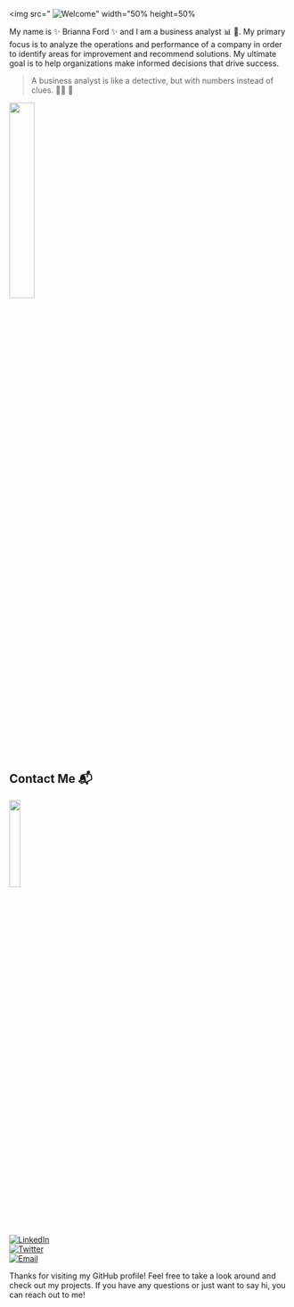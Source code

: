 <img src=" ![Welcome](https://user-images.githubusercontent.com/115441149/216049582-e5204842-a1d6-4240-b348-4e075d01d7c6.png)" 
width="50% height=50%

My name is :sparkles: Brianna Ford :sparkles: and I am a business analyst :bar_chart: :briefcase:. My primary focus is to analyze the operations and performance of a company in order to identify areas for improvement and recommend solutions. My ultimate goal is to help organizations make informed decisions that drive success.

> A business analyst is like a detective, but with numbers instead of clues. 🕵🏾 :mag_right:

<img src= "https://media.giphy.com/media/pjpGMumGzbS5LsaNp3/giphy.gif" width=30% height=30%>

## Contact Me :mailbox_with_mail:
<img src= https://media.giphy.com/media/bZAVf97vQyBeJsvAbD/giphy.gif width=20% height=20%>
</dt>
<dt>
<a href="https://www.linkedin.com/in/brianna--ford">
<img src="https://img.shields.io/badge/LinkedIn-0077B5?style=for-the-badge&logo=linkedin&logoColor=white" alt="LinkedIn" />
   </a>
</dt>
<dt>
<a href="https://twitter.com/briannaford__">
<img src="https://img.shields.io/badge/Twitter-1DA1F2?style=for-the-badge&logo=twitter&logoColor=white" alt="Twitter" />
   </a>
   </dt>
<dt>
<a href="https:mailto:briannaf3598@gmail.com">
<img src=https://img.shields.io/badge/Email-D14836?style=for-the-badge&logo=gmail&logoColor=white alt="Email" />
   </a>
</dt>

Thanks for visiting my GitHub profile! Feel free to take a look around and check out my projects. If you have any questions or just want to say hi, you can reach out to me!
